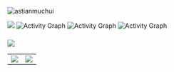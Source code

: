 
  
<p align="left"> <img src="https://komarev.com/ghpvc/?username=edgar-sila&label=Profile%20views&color=0e75b6&style=flat" alt="astianmuchui" /> </p>

![](https://github-profile-trophy.vercel.app/?username=edgar-sila&theme=merko&no-frame=true&no-bg=true&margin-w=3)
![Activity Graph](https://activity-graph.herokuapp.com/graph?username=&theme=github&hide_border=true&bg_color=0030a&area_color=1f6fea&line=2fa4e7&point=fff000&color=2fa4e7&hide_border=true)
![Activity Graph](https://activity-graph.herokuapp.com/graph?username=&theme=github&hide_border=true&bg_color=0030a&area_color=1f6fea&line=2fa4e7&point=fff000&color=2fa4e7&hide_border=true)
![Activity Graph](https://activity-graph.her&theme=github&edgar-silahide_border=true&bg_color=0030a&area_color=1f6fea&line=2fa4e7&point=fff000&color=2fa4e7&hide_border=true)


##### 


   <div><img src="https://github-readme-streak-stats.herokuapp.com/?user=edgar-sila&theme=tokyonight&hide_border=true" /></div>
 <table>
  <tr>

   <td><img src="https://github-readme-stats.vercel.app/api?username=edgar-sila&show_icons=true&theme=tokyonight&hide_border=true" /></td>
    <td><img src="https://github-readme-stats.vercel.app/api/top-langs/?username=edgar-sila&layout=compact&theme=tokyonight&langs_count=12&hide_border=true)](https://github.com/edgar-sila/github-readme-stats"/></td>
   
  </tr>
</table>
  
    


 

